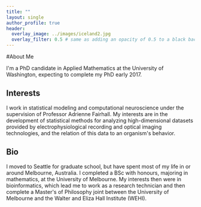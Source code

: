 ```yaml
---
title: ""
layout: single
author_profile: true
header:
  overlay_image: ../images/iceland2.jpg
  overlay_filter: 0.5 # same as adding an opacity of 0.5 to a black background
---
```

#About Me

I'm a PhD candidate in Applied Mathematics at the University of Washington, expecting to complete my PhD early 2017.

## Interests
I work in statistical modeling and computational neuroscience under the supervision of Professor Adrienne Fairhall. My interests are in the development of statistical methods for analyzing high-dimensional datasets provided by electrophysiological recording and optical imaging technologies, and the relation of this data to an organism's behavior. 

## Bio
I moved to Seattle for graduate school, but have spent most of my life in or around Melbourne, Australia. I completed a BSc with honours, majoring in mathematics, at the University of Melbourne. My interests then were in bioinformatics, which lead me to work as a research technician and then complete a Master's of Philosophy joint between the University of Melbourne and the Walter and Eliza Hall Institute (WEHI).
